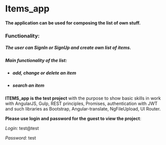 # Items_app

#### The application can be used for composing the list of own stuff.

### Functionality:
##### The user can SignIn or SignUp and create own list of items. 
##### Main functionality of the list:
* ##### add, change or delete an item
* ##### search an item

**ITEMS_app is the test project** with the purpose to show basic skills in work with AngularJS, Gulp, REST principles, Promises, authentication with JWT and such libraries as Bootstrap, Angular-translate, NgFileUpload, UI Router.

**Please use login and password for the guest to view the project**:

*Login:* test@test

*Password:* test


